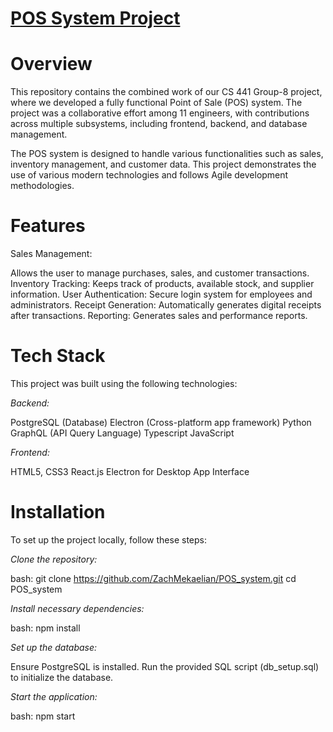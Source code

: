 # **<u>POS System Project</u>**

# **Overview**

This repository contains the combined work of our CS 441 Group-8 project, where we developed a fully functional Point of Sale (POS) system. The project was a collaborative effort among 11 engineers, with contributions across multiple subsystems, including frontend, backend, and database management.

The POS system is designed to handle various functionalities such as sales, inventory management, and customer data. This project demonstrates the use of various modern technologies and follows Agile development methodologies.

# **Features**

Sales Management: 

Allows the user to manage purchases, sales, and customer transactions.
Inventory Tracking: Keeps track of products, available stock, and supplier information.
User Authentication: Secure login system for employees and administrators.
Receipt Generation: Automatically generates digital receipts after transactions.
Reporting: Generates sales and performance reports.

# **Tech Stack**

This project was built using the following technologies:

*Backend:*

PostgreSQL (Database)
Electron (Cross-platform app framework)
Python
GraphQL (API Query Language)
Typescript
JavaScript

*Frontend:*

HTML5, CSS3
React.js
Electron for Desktop App Interface

# **Installation**

To set up the project locally, follow these steps:

*Clone the repository:*

bash:
git clone https://github.com/ZachMekaelian/POS_system.git
cd POS_system

*Install necessary dependencies:*

bash:
npm install

*Set up the database:*

Ensure PostgreSQL is installed.
Run the provided SQL script (db_setup.sql) to initialize the database.

*Start the application:*

bash:
npm start
